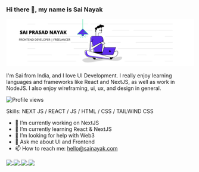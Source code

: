 ### Hi there 👋, my name is Sai Nayak
![I'm a Frontend Developer!](https://github.com/saiprasadnayak6858/saiprasadnayak6858/blob/master/LinkedIn.png)

I'm Sai from India, and I love UI Development. I really enjoy learning languages and frameworks like React and NextJS, as well as work in NodeJS. I also enjoy wireframing, ui, ux, and design in general.

![Profile views](https://gpvc.arturio.dev/saiprasadnayak6858)  

Skills: NEXT JS / REACT / JS / HTML / CSS / TAILWIND CSS

- 🔭 I’m currently working on NextJS 
- 🌱 I’m currently learning React & NextJS 
- 🤔 I’m looking for help with Web3 
- 💬 Ask me about UI and Frontend 
- 📫 How to reach me: hello@sainayak.com 

<!-- ![GitHub stats](https://github-readme-stats.vercel.app/api?username=saiprasadnayak6858&show_icons=true&count_private=true)   -->
<a href="https://github.com/anuraghazra/convoychat">
  <img align="center" src="https://github-readme-stats.vercel.app/api?username=saiprasadnayak6858&show_icons=true&count_private=true" />
</a>

<a href="https://github.com/anuraghazra/convoychat">
  <img align="center" src="https://github-readme-streak-stats.herokuapp.com/?user=saiprasadnayak6858" />
</a>

<a href="https://github.com/anuraghazra/convoychat">
  <img align="center" src="https://activity-graph.herokuapp.com/graph?username=saiprasadnayak6858" />
</a>

<a href="https://github.com/anuraghazra/convoychat">
  <img align="center" src="https://metrics.lecoq.io/saiprasadnayak6858" />
</a>
<!-- ![GitHub streak stats](https://github-readme-streak-stats.herokuapp.com/?user=saiprasadnayak6858)   -->

<!-- ![GitHub Activity Graph](https://activity-graph.herokuapp.com/graph?username=saiprasadnayak6858)   -->

<!-- ![GitHub metrics](https://metrics.lecoq.io/saiprasadnayak6858)   -->




